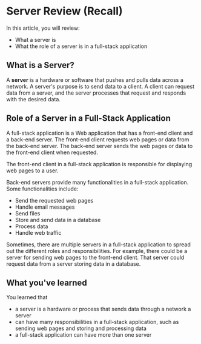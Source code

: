 # Server Review (Recall)

In this article, you will review:

* What a server is
* What the role of a server is in a full-stack application

## What is a Server?

A **server** is a hardware or software that pushes and pulls data across
a network. A server's purpose is to send data to a client. A client can request
data from a server, and the server processes that request and responds with the
desired data.

## Role of a Server in a Full-Stack Application

A full-stack application is a Web application that has a front-end client and
a back-end server. The front-end client requests web pages or data from the
back-end server. The back-end server sends the web pages or data to the
front-end client when requested.

The front-end client in a full-stack application is responsible for displaying
web pages to a user.

Back-end servers provide many functionalities in a full-stack application. Some
functionalities include:

* Send the requested web pages
* Handle email messages
* Send files
* Store and send data in a database
* Process data
* Handle web traffic

Sometimes, there are multiple servers in a full-stack application to spread out
the different roles and responsibilities. For example, there could be a server
for sending web pages to the front-end client. That server could request data
from a server storing data in a database.

## What you've learned

You learned that

* a server is a hardware or process that sends data through a network a server
* can have many responsibilities in a full-stack application, such as sending
    web pages and storing and processing data
* a full-stack application can have more than one server
